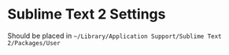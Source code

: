 # Sublime Text 2 Settings
Should be placed in `~/Library/Application Support/Sublime Text 2/Packages/User`
